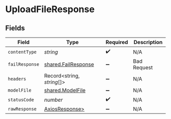 # UploadFileResponse


## Fields

| Field                                                      | Type                                                       | Required                                                   | Description                                                |
| ---------------------------------------------------------- | ---------------------------------------------------------- | ---------------------------------------------------------- | ---------------------------------------------------------- |
| `contentType`                                              | *string*                                                   | :heavy_check_mark:                                         | N/A                                                        |
| `failResponse`                                             | [shared.FailResponse](../../models/shared/failresponse.md) | :heavy_minus_sign:                                         | Bad Request                                                |
| `headers`                                                  | Record<string, *string*[]>                                 | :heavy_minus_sign:                                         | N/A                                                        |
| `modelFile`                                                | [shared.ModelFile](../../models/shared/modelfile.md)       | :heavy_minus_sign:                                         | N/A                                                        |
| `statusCode`                                               | *number*                                                   | :heavy_check_mark:                                         | N/A                                                        |
| `rawResponse`                                              | [AxiosResponse>](https://axios-http.com/docs/res_schema)   | :heavy_minus_sign:                                         | N/A                                                        |
